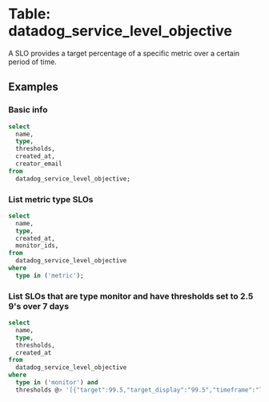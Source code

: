 # Table: datadog_service_level_objective

A SLO provides a target percentage of a specific metric over a certain period of time.

## Examples

### Basic info

```sql
select
  name,
  type,
  thresholds,
  created_at,
  creator_email
from
  datadog_service_level_objective;
```

### List metric type SLOs

```sql
select
  name,
  type,
  created_at,
  monitor_ids,
from
  datadog_service_level_objective
where
  type in ('metric');
```

### List SLOs that are type monitor and have thresholds set to 2.5 9's over 7 days

```sql
select
  name,
  type,
  thresholds,
  created_at
from
  datadog_service_level_objective
where
  type in ('monitor') and
  thresholds @> '[{"target":99.5,"target_display":"99.5","timeframe":"7d"}]'::jsonb;
```
